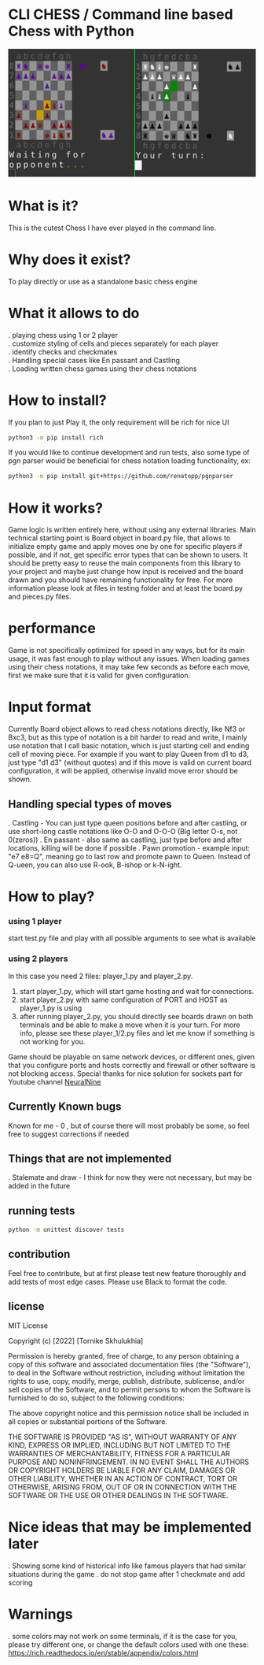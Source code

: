 # CLI CHESS / Command line based Chess with Python

![Image](./static/draft_image.png)

# What is it?
This is the cutest Chess I have ever played in the command line.

# Why does it exist?
To play directly or use as a standalone basic chess engine

# What it allows to do
. playing chess using 1 or 2 player  
. customize styling of cells and pieces separately for each player  
. identify checks and checkmates  
. Handling special cases like En passant and Castling  
. Loading written chess games using their chess notations  

# How to install?
If you plan to just Play it, the only requirement will be rich for nice UI
```bash
python3 -m pip install rich
```
If you would like to continue development and run tests, also some type of pgn parser would be beneficial for chess notation loading functionality, ex:
```bash
python3 -m pip install git+https://github.com/renatopp/pgnparser
```
# How it works?
Game logic is written entirely here, without using any external libraries. Main technical starting point is Board object in board.py file, that allows to initialize empty game and apply moves one by one for specific players if possible, and if not, get specific error types that can be shown to users. It should be pretty easy to reuse the main components from this library to your project and maybe just change how input is received and the board drawn and you should have remaining functionality for free. For more information please look at files in testing folder and at least the board.py and pieces.py files.

# performance
Game is not specifically optimized for speed in any ways, but for its main usage, it was fast enough to play without any issues. When loading games using their chess notations, it may take few seconds as before each move, first we make sure that it is valid for given configuration.


# Input format
Currently Board object allows to read chess notations directly, like Nf3 or Bxc3, but as this type of notation is a bit harder to read and write, I mainly use notation that I call basic notation, which is just starting cell and ending cell of moving piece. For example if you want to play Queen from d1 to d3, just type "d1 d3" (without quotes) and if this move is valid on current board configuration, it will be applied, otherwise invalid move error should be shown.


## Handling special types of moves
. Castling - You can just type queen positions before and after castling, or use short-long castle notations like O-O and O-O-O (Big letter O-s, not 0(zeros))
. En passant - also same as castling, just type before and after locations, killing will be done if possible
. Pawn promotion - example input: "e7 e8=Q", meaning go to last row and promote pawn to Queen. Instead of Q-ueen, you can also use R-ook, B-ishop or k-N-ight.

# How to play?
### using 1 player
start test.py file and play with all possible arguments to see what is available

### using 2 players
In this case you need 2 files: player_1.py and player_2.py. 
1) start player_1.py, which will start game hosting and wait for connections. 
2) start player_2.py with same configuration of PORT and HOST as player_1.py is using
3) after running player_2.py, you should directly see boards drawn on both terminals and be able to make a move when it is your turn. For more info, please see these player_1/2.py files and let me know if something is not working for you. 

Game should be playable on same network devices, or different ones, given that you configure ports and hosts correctly and firewall or other software is not blocking access. Special thanks for nice solution for sockets part for Youtube channel [NeuralNine](https://www.youtube.com/watch?v=s6HOPw_5XuY)


## Currently Known bugs
Known for me - 0 , but of course there will most probably be some, so feel free to suggest corrections if needed

## Things that are not implemented
. Stalemate and draw - I think for now they were not necessary, but may be added in the future

## running tests
```bash
python -m unittest discover tests
```

## contribution
Feel free to contribute, but at first please test new feature thoroughly and add tests of most edge cases. Please use Black to format the code.

## license
MIT License

Copyright (c) [2022] [Tornike Skhulukhia]

Permission is hereby granted, free of charge, to any person obtaining a copy
of this software and associated documentation files (the "Software"), to deal
in the Software without restriction, including without limitation the rights
to use, copy, modify, merge, publish, distribute, sublicense, and/or sell
copies of the Software, and to permit persons to whom the Software is
furnished to do so, subject to the following conditions:

The above copyright notice and this permission notice shall be included in all
copies or substantial portions of the Software.

THE SOFTWARE IS PROVIDED "AS IS", WITHOUT WARRANTY OF ANY KIND, EXPRESS OR
IMPLIED, INCLUDING BUT NOT LIMITED TO THE WARRANTIES OF MERCHANTABILITY,
FITNESS FOR A PARTICULAR PURPOSE AND NONINFRINGEMENT. IN NO EVENT SHALL THE
AUTHORS OR COPYRIGHT HOLDERS BE LIABLE FOR ANY CLAIM, DAMAGES OR OTHER
LIABILITY, WHETHER IN AN ACTION OF CONTRACT, TORT OR OTHERWISE, ARISING FROM,
OUT OF OR IN CONNECTION WITH THE SOFTWARE OR THE USE OR OTHER DEALINGS IN THE
SOFTWARE.


# Nice ideas that may be implemented later
. Showing some kind of historical info like famous players that had similar situations during the game
. do not stop game after 1 checkmate and add scoring


# Warnings
. some colors may not work on some terminals, if it is the case for you, please try different one, or change the default colors used with one these: https://rich.readthedocs.io/en/stable/appendix/colors.html

